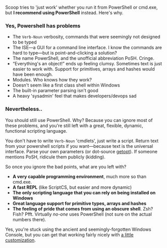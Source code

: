 Scoop tries to 'just work' whether you run it from PowerShell or cmd.exe, but **I recommend using PowerShell** instead. Here's why.

### Yes, Powershell has problems

* The `Verb-Noun` verbosity, commands that were seemingly not designed to be typed
* The ISE—a GUI for a command line interface. I know the commands are hard to type—but is point-and-clicking a solution?
* The name PowerShell, and the unofficial abbreviation PoSH. Cringe.
* &ldquo;Everything's an object!&rdquo; ends up feeling clumsy. Sometimes text is just easier to work with. Support for primitives, arrays and hashes would have been enough.
* Modules. Who knows how they work?
* Doesn't seem like a first class shell within Windows
* The built-in parameter parsing isn't good
* A heavy 'sysadmin' feel that makes developers/devops sad

### Nevertheless..

You should still use PowerShell. Why? Because you can ignore most of these problems, and you're still left with a great, flexible, dynamic, functional scripting language.

You don't have to write `Verb-Noun` 'cmdlets', just write a script. Return text from your powershell scripts if you want&mdash;because text is the universal interface. Parse your own parameters (or dot-source [getopt](https://github.com/lukesampson/psutils/blob/master/getopt.ps1)). If someone mentions PoSH, ridicule them publicly (kidding).

So once you ignore the bad points, what are you left with?

* **A very capable programming environment**, much more so than cmd.exe.
* **A fast REPL** (like ScriptCS, but easier and more dynamic)
* **The only scripting language that you can rely on being installed on Windows**
* **Great language support for primitive types, arrays and hashes**
* **The feeling of pride that comes from using an obscure shell**. Zsh? Fish? Pfft. Virtually *no-one* uses PowerShell (not sure on the actual numbers there).

Yes, you're stuck using the ancient and seemingly-forgotten Windows Console, but you can get that working fairly nicely with [a little customization](https://github.com/lukesampson/scoop/wiki/Theming-Powershell).

